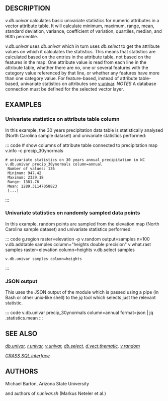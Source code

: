 ## DESCRIPTION

*v.db.univar* calculates basic univariate statistics for numeric
attributes in a vector attribute table. It will calculate minimum,
maximum, range, mean, standard deviation, variance, coefficient of
variation, quartiles, median, and 90th percentile.

*v.db.univar* uses *db.univar* which in turn uses *db.select* to get the
attribute values on which it calculates the statistics. This means that
statistics are calculated based on the entries in the attribute table,
not based on the features in the map. One attribute value is read from
each line in the attribute table, whether there are no, one or several
features with the category value referenced by that line, or whether any
features have more than one category value. For feature-based, instead
of attribute table-based, univariate statistics on attributes see
[v.univar](v.univar.html). *NOTES* A database connection must be defined
for the selected vector layer.

## EXAMPLES

### Univariate statistics on attribute table column

In this example, the 30 years precipitation data table is statistically
analysed (North Carolina sample dataset) and univariate statistics
performed:

::: code
    # show columns of attribute table connected to precipitation map
    v.info -c precip_30ynormals

    # univariate statistics on 30 years annual precipitation in NC
    v.db.univar precip_30ynormals column=annual
     Number of values: 136
     Minimum: 947.42
     Maximum: 2329.18
     Range: 1381.76
     Mean: 1289.31147058823
     [...]
:::

### Univariate statistics on randomly sampled data points

In this example, random points are sampled from the elevation map (North
Carolina sample dataset) and univariate statistics performed:

::: code
    g.region raster=elevation -p
    v.random output=samples n=100
    v.db.addtable samples column="heights double precision"
    v.what.rast samples raster=elevation column=heights
    v.db.select samples

    v.db.univar samples column=heights
:::

### JSON output

This uses the JSON output of the module which is passed using a pipe (in
Bash or other unix-like shell) to the *jq* tool which selects just the
relevant statistic.

::: code
    v.db.univar precip_30ynormals column=annual format=json | jq .statistics.mean
:::

## SEE ALSO

*[db.univar](db.univar.html), [r.univar](r.univar.html),
[v.univar](v.univar.html), [db.select](db.select.html),
[d.vect.thematic](d.vect.thematic.html), [v.random](v.random.html)*

*[GRASS SQL interface](sql.html)*

## AUTHORS

Michael Barton, Arizona State University

and authors of *r.univar.sh* (Markus Neteler et al.)
